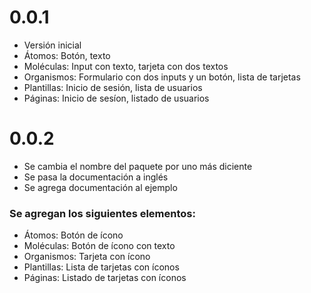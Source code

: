 # 0.0.1

* Versión inicial
* Átomos: Botón, texto
* Moléculas: Input con texto, tarjeta con dos textos
* Organismos: Formulario con dos inputs y un botón, lista de tarjetas
* Plantillas: Inicio de sesión, lista de usuarios
* Páginas: Inicio de sesíon, listado de usuarios

# 0.0.2

* Se cambia el nombre del paquete por uno más diciente
* Se pasa la documentación a inglés
* Se agrega documentación al ejemplo

### Se agregan los siguientes elementos:
* Átomos: Botón de ícono
* Moléculas: Botón de ícono con texto
* Organismos: Tarjeta con ícono
* Plantillas: Lista de tarjetas con íconos
* Páginas: Listado de tarjetas con íconos
